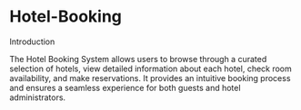 # Hotel-Booking
Introduction

The Hotel Booking System allows users to browse through a curated selection of hotels, view detailed information about each hotel, 
check room availability, and make reservations. It provides an intuitive booking process and ensures a seamless experience for
both guests and hotel administrators.
